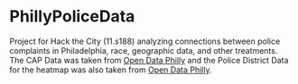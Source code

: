# PhillyPoliceData
Project for Hack the City (11.s188) analyzing connections between police complaints in Philadelphia, race, geographic data, and other treatments. The CAP Data was taken from [Open Data Philly](https://www.opendataphilly.org/dataset/police-complaints/resource/7f7d472f-c49c-4364-b6e0-3a079e6b7d7f) and the Police District Data for the heatmap was also taken from [Open Data Philly](https://www.opendataphilly.org/dataset/police-districts). 

